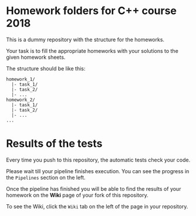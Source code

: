 # Homework folders for C++ course 2018 #
This is a dummy repository with the structure for the homeworks.

Your task is to fill the appropriate homeworks with your solutions to the given
homework sheets.

The structure should be like this:

```
homework_1/
  |- task_1/
  |- task_2/
  |- ...
homework_2/
  |- task_1/
  |- task_2/
  |- ...
...
```


# Results of the tests #
Every time you push to this repository, the automatic tests check your code.

Please wait till your pipeline finishes execution. You can see the progress in
the `Pipelines` section on the left.

Once the pipeline has finished you will be able to find the results of your
homework on the **Wiki** page of your fork of this repository.

To see the Wiki, click the `Wiki` tab on the left of the page in your
repository.
